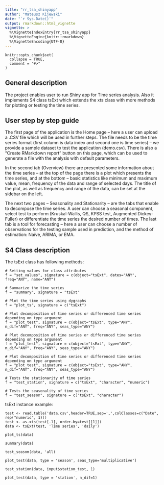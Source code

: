 ```yaml
---
title: "rr_tsa_shinyapp"
author: "Mateusz Kijewski"
date: "`r Sys.Date()`"
output: rmarkdown::html_vignette
vignette: >
  %\VignetteIndexEntry{rr_tsa_shinyapp}
  %\VignetteEngine{knitr::rmarkdown}
  %\VignetteEncoding{UTF-8}
---
```


```{r setup, include = FALSE}
knitr::opts_chunk$set(
  collapse = TRUE,
  comment = "#>"
)
```


## General description

The project enables user to run Shiny app for Time series analysis. Also it implements
S4 class tsExt which extends the xts class with more methods for plotting or testing the time series.


## User step by step guide

The first page of the application is the Home page – here a user can upload a .CSV file which
will be used in further steps. The file needs to be the time series format (first column is data index
and second one is time series) – we provide a sample dataset to test the application (demo.csv).
There is also a “Create RMarkdown report” button on this page, which can be used to generate a
file with the analysis with default parameters.

In the second tab (Overview) there are presented some information about the time series –
at the top of the page there is a plot which presents the time series, and at the bottom – basic
statistics like minimum and maximum value, mean, frequency of the data and range of selected days.
The title of the plot, as well as frequency and range of the data, can be set at the sidebar on the left.

The next two pages – Seasonality and Stationarity – are the tabs that enable to decompose
the time series. A user can choose a seasonal component, select test to perform (Kruskal-Wallis, QS,
KPSS test, Augmented Dickey-Fuller) or differentiate the time series the desired number of times.
The last tab is a tool for forecasting – here a user can choose a number of observations for
the testing sample used in prediction, and the method of estimation: Naïve, ARIMA, or EMA. 

## S4 Class description

The tsExt class has following methods:

``` {r}
# Setting values for class attributes
f = "set_values", signature = c(object="tsExt", dates="ANY", freq="ANY", name="ANY")

# Summarize the time series
f = "summary", signature = "tsExt"

# Plot the time series using dygraphs
f = "plot_ts", signature = c("tsExt")

# Plot decomposition of time series or differenced time series depending on type argument
f = "plot_test", signature = c(object="tsExt", type="ANY", n_dif="ANY", freq="ANY", seas_type="ANY")

# Plot decomposition of time series or differenced time series depending on type argument
f = "plot_test", signature = c(object="tsExt", type="ANY", n_dif="ANY", freq="ANY", seas_type="ANY")

# Plot decomposition of time series or differenced time series depending on type argument
f = "plot_test", signature = c(object="tsExt", type="ANY", n_dif="ANY", freq="ANY", seas_type="ANY")

# Tests the stationarity of time series
f = "test_station", signature = c("tsExt", "character", "numeric")

# Tests the seasonality of time series
f = "test_season", signature = c("tsExt", "character")
```

tsExt instance example:

``` {r}
test <- read.table('data.csv',header=TRUE,sep=',',colClasses=c("Date", rep("numeric", 1)))
test <- as.xts(test[-1], order.by=test[[1]])
data <- tsExt(test, 'Time series', 'daily')

plot_ts(data)

summary(data)

test_season(data, 'all)

plot_test(data, type = 'season', seas_type='multiplicative')

test_station(data, input$station_test, 1)

plot_test(data, type = 'station', n_dif=1)

```

